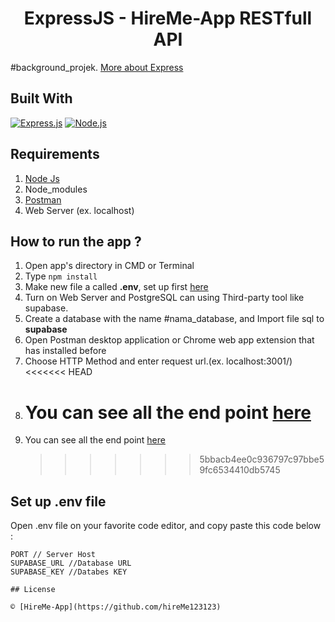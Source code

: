 # <h1 align="center">ExpressJS - HireMe-App RESTfull API</h1>

#background_projek. [More about Express](https://en.wikipedia.org/wiki/Express.js)

## Built With

[![Express.js](https://img.shields.io/badge/Express.js-4.x-orange.svg?style=rounded-square)](https://expressjs.com/en/starter/installing.html)
[![Node.js](https://img.shields.io/badge/Node.js-v.12.13-green.svg?style=rounded-square)](https://nodejs.org/)

## Requirements

1. <a href="https://nodejs.org/en/download/">Node Js</a>
2. Node_modules
3. <a href="https://www.getpostman.com/">Postman</a>
4. Web Server (ex. localhost)

## How to run the app ?

1. Open app's directory in CMD or Terminal
2. Type `npm install`
3. Make new file a called **.env**, set up first [here](#set-up-env-file)
4. Turn on Web Server and PostgreSQL can using Third-party tool like supabase.
5. Create a database with the name #nama_database, and Import file sql to **supabase**
6. Open Postman desktop application or Chrome web app extension that has installed before
7. Choose HTTP Method and enter request url.(ex. localhost:3001/)
   <<<<<<< HEAD
8. # You can see all the end point [here]()
9. You can see all the end point [here](https://documenter.getpostman.com/view/19983829/VVBUwm3o)
   > > > > > > > 5bbacb4ee0c936797c97bbe59fc6534410db5745

## Set up .env file

Open .env file on your favorite code editor, and copy paste this code below :

```
PORT // Server Host
SUPABASE_URL //Database URL
SUPABASE_KEY //Databes KEY

## License

© [HireMe-App](https://github.com/hireMe123123)

```
